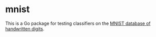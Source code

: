 # mnist

This is a Go package for testing classifiers on the [MNIST database of handwritten digits](http://yann.lecun.com/exdb/mnist/).
